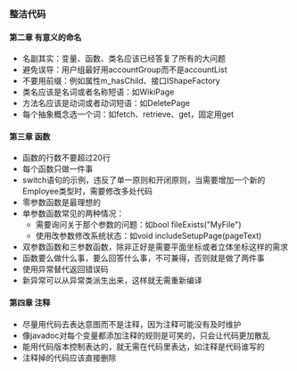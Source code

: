 ### 整洁代码

#### 第二章 有意义的命名
* 名副其实：变量、函数、类名应该已经答复了所有的大问题
* 避免误导：用户组最好用accountGroup而不是accountList
* 不要用前缀：例如属性m_hasChild、接口IShapeFactory
* 类名应该是名词或者名称短语：如WikiPage
* 方法名应该是动词或者动词短语：如DeletePage
* 每个抽象概念选一个词：如fetch、retrieve、get，固定用get

#### 第三章 函数
* 函数的行数不要超过20行
* 每个函数只做一件事
* switch语句的示例，违反了单一原则和开闭原则，当需要增加一个新的Employee类型时，需要修改多处代码
* 零参数函数是最理想的
* 单参数函数常见的两种情况：
  * 需要询问关于那个参数的问题：如bool fileExists("MyFile")
  * 使用改参数修改系统状态：如void includeSetupPage(pageText)
* 双参数函数和三参数函数，除非正好是需要平面坐标或者立体坐标这样的需求
* 函数要么做什么事，要么回答什么事，不可兼得，否则就是做了两件事
* 使用异常替代返回错误码
* 新异常可以从异常类派生出来，这样就无需重新编译

#### 第四章 注释
* 尽量用代码去表达意图而不是注释，因为注释可能没有及时维护
* 像javadoc对每个变量都添加注释的规则是可笑的，只会让代码更加散乱
* 能用代码版本控制表达的，就无需在代码里表达，如注释是代码谁写的
* 注释掉的代码应该直接删除
